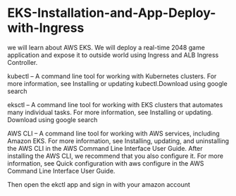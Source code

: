# EKS-Installation-and-App-Deploy-with-Ingress
we will learn about AWS EKS. We will deploy a real-time 2048 game application and expose it to outside world using Ingress and ALB Ingress Controller. 

kubectl – A command line tool for working with Kubernetes clusters. For more information, see Installing or updating kubectl.Download using google search 

eksctl – A command line tool for working with EKS clusters that automates many individual tasks. For more information, see Installing or updating. Download using google search 

AWS CLI – A command line tool for working with AWS services, including Amazon EKS. For more information, see Installing, updating, and uninstalling the AWS CLI in the AWS Command Line Interface User Guide. After installing the AWS CLI, we recommend that you also configure it. For more information, see Quick configuration with aws configure in the AWS Command Line Interface User Guide.

Then open the ekctl app and sign in with your amazon account

